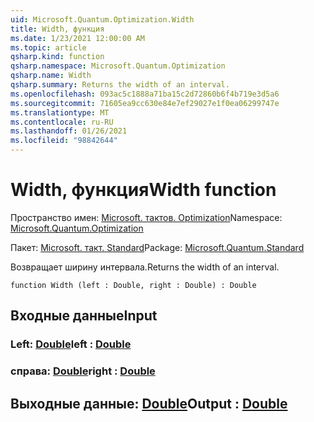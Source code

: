 ```yaml
---
uid: Microsoft.Quantum.Optimization.Width
title: Width, функция
ms.date: 1/23/2021 12:00:00 AM
ms.topic: article
qsharp.kind: function
qsharp.namespace: Microsoft.Quantum.Optimization
qsharp.name: Width
qsharp.summary: Returns the width of an interval.
ms.openlocfilehash: 093ac5c1888a71ba15c2d72860b6f4b719e3d5a6
ms.sourcegitcommit: 71605ea9cc630e84e7ef29027e1f0ea06299747e
ms.translationtype: MT
ms.contentlocale: ru-RU
ms.lasthandoff: 01/26/2021
ms.locfileid: "98842644"
---
```

# <a name="width-function"></a><span data-ttu-id="e9d66-102">Width, функция</span><span class="sxs-lookup"><span data-stu-id="e9d66-102">Width function</span></span>

<span data-ttu-id="e9d66-103">Пространство имен: [Microsoft. тактов. Optimization](xref:Microsoft.Quantum.Optimization)</span><span class="sxs-lookup"><span data-stu-id="e9d66-103">Namespace: [Microsoft.Quantum.Optimization](xref:Microsoft.Quantum.Optimization)</span></span>

<span data-ttu-id="e9d66-104">Пакет: [Microsoft. такт. Standard](https://nuget.org/packages/Microsoft.Quantum.Standard)</span><span class="sxs-lookup"><span data-stu-id="e9d66-104">Package: [Microsoft.Quantum.Standard](https://nuget.org/packages/Microsoft.Quantum.Standard)</span></span>


<span data-ttu-id="e9d66-105">Возвращает ширину интервала.</span><span class="sxs-lookup"><span data-stu-id="e9d66-105">Returns the width of an interval.</span></span>

```qsharp
function Width (left : Double, right : Double) : Double
```


## <a name="input"></a><span data-ttu-id="e9d66-106">Входные данные</span><span class="sxs-lookup"><span data-stu-id="e9d66-106">Input</span></span>

### <a name="left--double"></a><span data-ttu-id="e9d66-107">Left: [Double](xref:microsoft.quantum.lang-ref.double)</span><span class="sxs-lookup"><span data-stu-id="e9d66-107">left : [Double](xref:microsoft.quantum.lang-ref.double)</span></span>




### <a name="right--double"></a><span data-ttu-id="e9d66-108">справа: [Double](xref:microsoft.quantum.lang-ref.double)</span><span class="sxs-lookup"><span data-stu-id="e9d66-108">right : [Double](xref:microsoft.quantum.lang-ref.double)</span></span>





## <a name="output--double"></a><span data-ttu-id="e9d66-109">Выходные данные: [Double](xref:microsoft.quantum.lang-ref.double)</span><span class="sxs-lookup"><span data-stu-id="e9d66-109">Output : [Double](xref:microsoft.quantum.lang-ref.double)</span></span>

